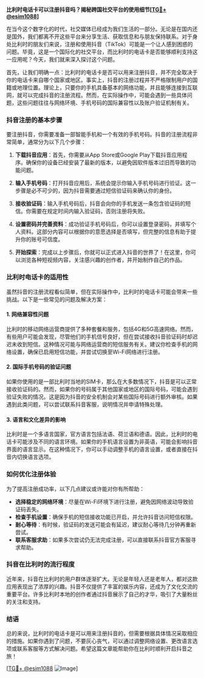 **比利时电话卡可以注册抖音吗？揭秘跨国社交平台的使用细节[[TG💪+ @esim1088](https://t.me/s/esim1088)]**

在当今这个数字化的时代，社交媒体已经成为我们生活的一部分。无论是在国内还是国外，我们都离不开这些平台来分享生活、获取信息和与朋友保持联系。对于身处比利时的朋友们来说，注册和使用抖音（TikTok）可能是一个让人感到困惑的问题。毕竟，这是一个国际化的社交平台，而比利时的电话卡是否能够顺利支持这一应用呢？今天，我们就来深入探讨这个问题。

首先，让我们明确一点：比利时的电话卡是否可以用来注册抖音，并不完全取决于你的电话卡来自哪个国家或地区。事实上，抖音的注册过程并不严格限制用户的国籍或地理位置。理论上，只要你的手机具备基本的网络功能，并且能够连接到互联网，就可以完成抖音的注册流程。然而，在实际操作中，可能会遇到一些具体问题，这些问题往往与网络环境、手机号码的国际兼容性以及账户验证机制有关。

### 抖音注册的基本步骤

要注册抖音，你需要准备一部智能手机和一个有效的手机号码。抖音的注册流程非常简单，通常分为以下几个步骤：

1. **下载抖音应用**：首先，你需要从App Store或Google Play下载抖音应用程序。确保你的设备已经安装了最新的版本，以避免因软件版本过旧而导致的功能问题。

2. **输入手机号码**：打开抖音应用后，系统会提示你输入手机号码进行验证。这一步骤是必不可少的，因为抖音需要通过短信验证码来确认你的身份。

3. **接收验证码**：输入手机号码后，抖音会向你的手机发送一条包含验证码的短信。你需要在规定时间内输入验证码，否则注册将失败。

4. **设置密码并完善资料**：成功验证手机号码后，你可以设置登录密码，并填写个人资料。这部分内容可以根据你的意愿选择是否填写，但完整的信息有助于提升你的账号可信度。

5. **开始探索**：完成以上步骤后，你就可以正式进入抖音的世界了！在这里，你可以浏览各种短视频内容，关注感兴趣的创作者，并开始制作自己的作品。

### 比利时电话卡的适用性

虽然抖音的注册流程看似简单，但在实际操作中，比利时的电话卡可能会带来一些挑战。以下是一些常见的问题及解决方案：

#### 1. 网络兼容性问题

比利时的移动网络运营商提供了多种套餐和服务，包括4G和5G高速网络。然而，有些用户可能会发现，尽管他们的手机信号良好，但在尝试接收抖音验证码时却迟迟未收到短信。这种情况可能与网络运营商的短信服务有关。建议你检查手机的网络设置，确保已启用短信功能，并尝试切换至Wi-Fi网络进行注册。

#### 2. 国际手机号码的验证问题

如果你使用的是一部比利时当地的SIM卡，那么在大多数情况下，抖音是可以正常接收验证码的。然而，如果你的号码属于其他国家或地区的国际号码，可能会遇到验证失败的情况。这是因为抖音的安全机制会对某些国际号码进行额外审核。如果遇到此类问题，可以尝试联系抖音客服，说明情况并申请特殊处理。

#### 3. 语言和文化差异的影响

比利时是一个多语言国家，官方语言包括法语、荷兰语和德语。因此，比利时的电话卡可能涉及不同的语言环境。如果你的手机语言设置为非英语，可能会影响抖音界面的语言显示。在这种情况下，你可以手动调整手机的语言设置，或者直接在抖音内切换语言选项。

### 如何优化注册体验

为了提高注册成功率，以下几点建议或许能对你有所帮助：

- **选择稳定的网络环境**：尽量在Wi-Fi环境下进行注册，避免因网络波动导致验证码丢失。
- **检查手机设置**：确保手机的短信接收功能已开启，并允许抖音访问短信权限。
- **耐心等待**：有时候，验证码的发送可能会有延迟，建议耐心等待几分钟再重新尝试。
- **联系客服求助**：如果多次尝试仍无法完成注册，可以直接联系抖音官方客服寻求帮助。

### 抖音在比利时的流行程度

近年来，抖音在比利时的用户群体逐渐扩大。无论是年轻人还是老年人，都对这款应用表现出了浓厚的兴趣。抖音不仅提供了丰富的娱乐内容，还成为了文化交流的重要平台。许多比利时本地的创作者通过抖音展示了自己的才华，吸引了大量粉丝的关注和支持。

### 结语

总的来说，比利时的电话卡是可以用来注册抖音的，但需要根据具体情况采取相应的措施。如果你遇到了问题，不要灰心丧气，可以通过调整网络设置、更改语言选项或联系客服等方式解决问题。希望这篇文章能帮助你在比利时顺利开启抖音之旅！

[[TG💪+ @esim1088](https://t.me/s/esim1088) ![Image](https://i.postimg.cc/4NQfJmqS/Snipaste-2025-05-13-00-14-12.png)]